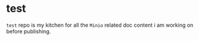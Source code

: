 # test
``test`` repo is my kitchen for all the ``Minio`` related doc content i am working on before publishing.
